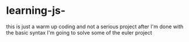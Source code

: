 # learning-js-
this is just a warm up coding and not a serious project
after I'm done with the basic syntax I'm going to solve some of the euler project 
